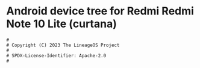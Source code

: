 # Android device tree for Redmi Redmi Note 10 Lite (curtana)

```
#
# Copyright (C) 2023 The LineageOS Project
#
# SPDX-License-Identifier: Apache-2.0
#
```
